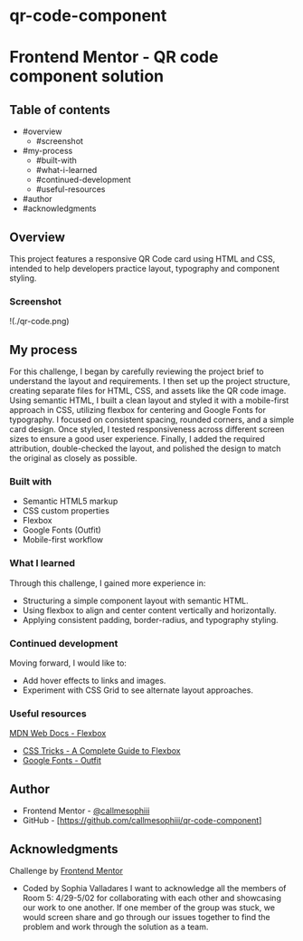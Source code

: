 # qr-code-component
# Frontend Mentor - QR code component solution

## Table of contents
- #overview
  - #screenshot
- #my-process
  - #built-with
  - #what-i-learned
  - #continued-development
  - #useful-resources
- #author
- #acknowledgments

## Overview
This project features a responsive QR Code card using HTML and CSS, intended to help developers practice layout, typography and component styling.

### Screenshot
!(./qr-code.png)

## My process
For this challenge, I began by carefully reviewing the project brief to understand the layout and requirements. I then set up the project structure, creating separate files for HTML, CSS, and assets like the QR code image. Using semantic HTML, I built a clean layout and styled it with a mobile-first approach in CSS, utilizing flexbox for centering and Google Fonts for typography. I focused on consistent spacing, rounded corners, and a simple card design. Once styled, I tested responsiveness across different screen sizes to ensure a good user experience. Finally, I added the required attribution, double-checked the layout, and polished the design to match the original as closely as possible.

### Built with
- Semantic HTML5 markup
- CSS custom properties
- Flexbox
- Google Fonts (Outfit)
- Mobile-first workflow

### What I learned
Through this challenge, I gained more experience in:
- Structuring a simple component layout with semantic HTML.
- Using flexbox to align and center content vertically and horizontally.
- Applying consistent padding, border-radius, and typography styling.

### Continued development
Moving forward, I would like to:
- Add hover effects to links and images.
- Experiment with CSS Grid to see alternate layout approaches.

### Useful resources
[MDN Web Docs - Flexbox](https://developer.mozilla.org/en-US/docs/Web/CSS/CSS_Flexible_Box_Layout)
- [CSS Tricks - A Complete Guide to Flexbox](https://css-tricks.com/snippets/css/a-guide-to-flexbox/)
- [Google Fonts - Outfit](https://fonts.google.com/specimen/Outfit)

## Author
- Frontend Mentor - [@callmesophiii](https://www.frontendmentor.io/profile/callmesophiii)
- GitHub - [https://github.com/callmesophiii/qr-code-component]

## Acknowledgments
 Challenge by [Frontend Mentor](https://www.frontendmentor.io?ref=challenge)
- Coded by Sophia Valladares
I want to acknowledge all the members of Room 5: 4/29-5/02 for collaborating with each other and showcasing our work to one another. If one member of the group was stuck, we would screen share and go through our issues together to find the problem and work through the solution as a team. 
